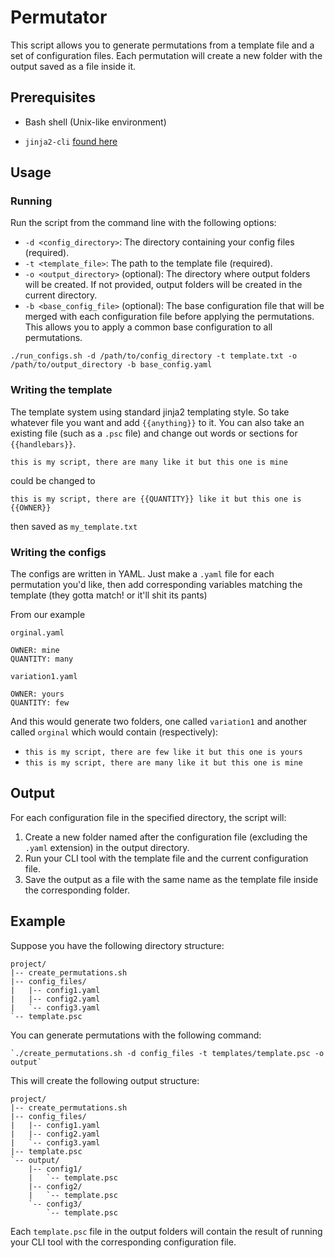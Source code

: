 # Permutator

This script allows you to generate permutations from a template file and a set of configuration files. Each permutation will create a new folder with the output saved as a file inside it.

## Prerequisites

*   Bash shell (Unix-like environment)
- `jinja2-cli` [found here](https://github.com/mattrobenolt/jinja2-cli)

## Usage


### Running
Run the script from the command line with the following options:

*   `-d <config_directory>`: The directory containing your config files (required).
*   `-t <template_file>`: The path to the template file (required).
*   `-o <output_directory>` (optional): The directory where output folders will be created. If not provided, output folders will be created in the current directory.
*   `-b <base_config_file>` (optional): The base configuration file that will be merged with each configuration file before applying the permutations. This allows you to apply a common base configuration to all permutations.

`./run_configs.sh -d /path/to/config_directory -t template.txt -o /path/to/output_directory -b base_config.yaml`

### Writing the template
The template system using standard jinja2 templating style. So take whatever file you want and add `{{anything}}` to it. You can also take an existing file (such as a `.psc` file) and change out words or sections for `{{handlebars}}`. 
```
this is my script, there are many like it but this one is mine
```
could be changed to
```
this is my script, there are {{QUANTITY}} like it but this one is {{OWNER}}
```
then saved as `my_template.txt`

### Writing the configs
The configs are written in YAML. Just make a `.yaml` file for each permutation you'd like, then add corresponding variables matching the template (they gotta match! or it'll shit its pants)

From our example

`orginal.yaml`
```
OWNER: mine
QUANTITY: many
```

`variation1.yaml`
```
OWNER: yours
QUANTITY: few
```

And this would generate two folders, one called `variation1` and another called `orginal` which would contain (respectively):
- `this is my script, there are few like it but this one is yours`
- `this is my script, there are many like it but this one is mine`

## Output

For each configuration file in the specified directory, the script will:

1.  Create a new folder named after the configuration file (excluding the `.yaml` extension) in the output directory.
2.  Run your CLI tool with the template file and the current configuration file.
3.  Save the output as a file with the same name as the template file inside the corresponding folder.

## Example

Suppose you have the following directory structure:

    project/
    |-- create_permutations.sh
    |-- config_files/
    |   |-- config1.yaml
    |   |-- config2.yaml
    |   `-- config3.yaml
    `-- template.psc

You can generate permutations with the following command:

    `./create_permutations.sh -d config_files -t templates/template.psc -o output`

This will create the following output structure:

    project/
    |-- create_permutations.sh
    |-- config_files/
    |   |-- config1.yaml
    |   |-- config2.yaml
    |   `-- config3.yaml
    |-- template.psc
    `-- output/
        |-- config1/
        |   `-- template.psc
        |-- config2/
        |   `-- template.psc
        `-- config3/
            `-- template.psc

Each `template.psc` file in the output folders will contain the result of running your CLI tool with the corresponding configuration file.
